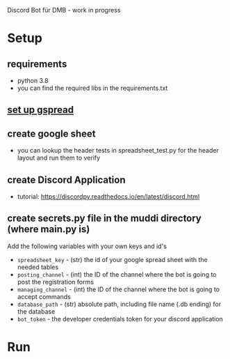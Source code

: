 Discord Bot für DMB - work in progress

# Setup
## requirements
- python 3.8
- you can find the required libs in the requirements.txt
## [set up gspread](https://gspread.readthedocs.io/en/latest/oauth2.html#for-bots-using-service-account)
## create google sheet
- you can lookup the header tests in spreadsheet_test.py for the header layout and run them to verify
## create Discord Application
- tutorial: https://discordpy.readthedocs.io/en/latest/discord.html
## create secrets.py file in the muddi directory (where main.py is)
Add the following variables with your own keys and id's
- `spreadsheet_key` - (str) the id of your google spread sheet with the needed tables
- `posting_channel` - (int) the ID of the channel where the bot is going to post the registration forms
- `managing_channel` - (int) the ID of the channel where the bot is going to accept commands
- `database_path` - (str) absolute path, including file name (.db ending) for the database
- `bot_token` - the developer credentials token for your discord application
# Run
